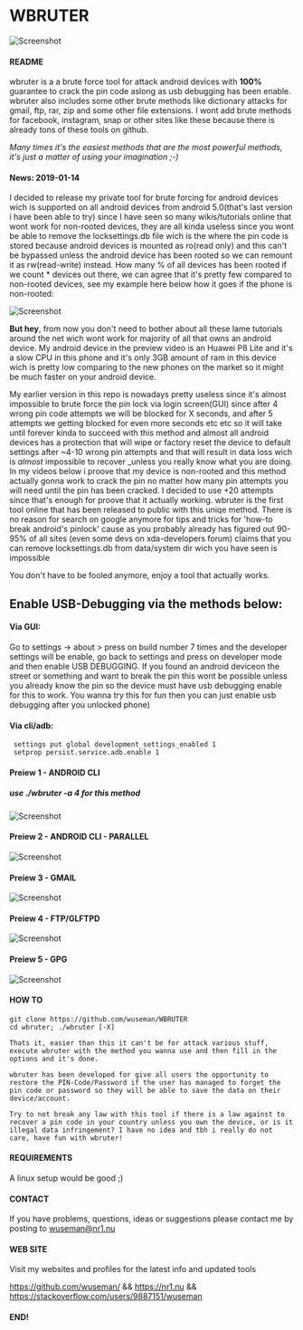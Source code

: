 # WBRUTER


![Screenshot](https://nr1.nu/a.png)

#### README

wbruter is a a brute force tool for attack android devices with **100%** guarantee to crack the pin code aslong as usb debugging has been enable. wbruter also includes some other brute methods like dictionary attacks for gmail, ftp, rar, zip and some other file extensions. I wont add brute methods for facebook, instagram, snap or other sites like these because there is already tons of these tools on github.

_Many times it's the easiest methods that are the most powerful methods, it's just a matter of using your imagination ;-)_

#### News: 2019-01-14

I decided to release my private tool for brute forcing for android devices wich is supported on all android devices from android 5.0(that's last version i have been able to try) since I have seen so many wikis/tutorials online that wont work for  non-rooted devices, they are all kinda useless since you wont be able to remove the locksettings.db file wich is the where the pin code is stored because android devices is mounted as ro(read only) and this can't be bypassed unless the android device has been rooted so we can remount it as rw(read-write) instead. How many % of all devices has been rooted if we count * devices out there, we can agree that it's pretty few compared to non-rooted devices, see my example here below how it goes if the phone is non-rooted: 

![Screenshot](files/wbruter-fail.gif)

**But hey**, from now you don't need to bother about all these lame tutorials around the net wich wont work for majority of all that owns an android device. My android device in the preview video is an Huawei P8 Lite and it's a 
slow CPU in this phone and it's only 3GB amount of ram in this device wich is pretty low comparing to the new phones on the market so it might be much faster on your android device.

My earlier version in this repo is nowadays pretty useless since it's almost impossible to brute force the pin lock via login screen(GUI) since after 4 wrong pin code attempts we will be blocked for X seconds, and after 5 
attempts we getting blocked for even more seconds etc etc so it will take until forever kinda to succeed with this method and almost all android devices has a protection that will wipe or factory reset the device to default settings after ~4-10 wrong pin attempts and that will result in data loss wich  is _almost_ impossible to recover _unless you really know what you are doing. In my videos below i proove that my device is non-rooted and this method actually gonna work to crack the pin no matter how many pin attempts you will need until the pin has been cracked. I decided to use +20 attempts since that's enough for proove that it actually working. wbruter is the first tool online that has been released to public with this uniqe method. There is no reason for search on google anymore for tips and tricks for 'how-to break android's pinlock' cause as you probably already has figured out 90-95% of all sites (even some devs on xda-developers forum) claims that you can remove locksettings.db from data/system dir wich you have seen is impossible 

You don't have to be fooled anymore, enjoy a tool that actually works.

## Enable USB-Debugging via the methods below:

#### Via GUI: 
Go to settings -> about > press on build number 7 times and the developer settings will be enable, go back to settings and press on developer mode and then enable USB DEBUGGING. If you found an android deviceon the street or something and want to break the pin this wont be possible unless you already know the pin so the device must have usb debugging enable for this to work. You wanna try this for fun then you can just enable usb debugging after you unlocked phone)

#### Via cli/adb: 

     settings put global development_settings_enabled 1
     setprop persist.service.adb.enable 1

#### Preiew 1 - ANDROID CLI
##### use ./wbruter -a 4 for this method
![Screenshot](files/wbruter-cli.gif)

#### Preiew 2 - ANDROID CLI - PARALLEL
![Screenshot](files/wbruter-android-parallell.gif)

#### Preiew 3 - GMAIL
![Screenshot](files/wbruter-gmail.gif)

#### Preiew 4 - FTP/GLFTPD
![Screenshot](files/wbruter-ftp.gif)

#### Preiew 5 - GPG
![Screenshot](files/wbruter--gpg.gif)

#### HOW TO

    git clone https://github.com/wuseman/WBRUTER
    cd wbruter; ./wbruter [-X]

    Thats it, easier than this it can't be for attack various stuff, execute wbruter with the method you wanna use and then fill in the options and it's done.
    
    wbruter has been developed for give all users the opportunity to restore the PIN-Code/Password if the user has managed to forget the pin code or password so they will be able to save the data on their device/account. 

    Try to not break any law with this tool if there is a law against to recover a pin code in your country unless you own the device, or is it illegal data infringement? I have no idea and tbh i really do not care, have fun with wbruter!

#### REQUIREMENTS

A linux setup would be good ;)

#### CONTACT 

If you have problems, questions, ideas or suggestions please contact me by posting to wuseman@nr1.nu

#### WEB SITE

Visit my websites and profiles for the latest info and updated tools

https://github.com/wuseman/ && https://nr1.nu && https://stackoverflow.com/users/9887151/wuseman

#### END!
